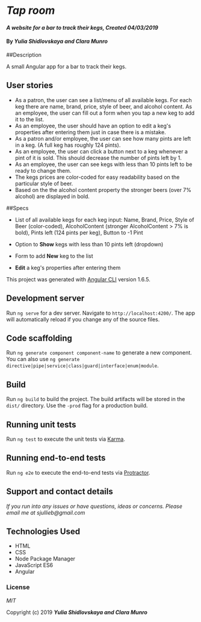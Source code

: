 # _Tap room_

#### _A website for a bar to track their kegs, Created 04/03/2019_

#### By _**Yulia Shidlovskaya and Clara Munro**_

##Description

A small Angular app for a bar to track their kegs.

## User stories

* As a patron, the user can see a list/menu of all available kegs. For each keg there are name, brand, price, style of beer, and alcohol content.
As an employee, the user can fill out a form when you tap a new keg to add it to the list.
* As an employee, the user should have an option to edit a keg's properties after entering them just in case there is a mistake.
* As a patron and/or employee, the user can see how many pints are left in a keg. (A full keg has roughly 124 pints).
* As an employee, the user can click a button next to a keg whenever a pint of it is sold. This should decrease the number of pints left by 1.
* As an employee, the user can see kegs with less than 10 pints left to be ready to change them.
* The kegs prices are color-coded for easy readability based on the particular style of beer.
* Based on the the alcohol content property the stronger beers (over 7% alcohol) are displayed in bold.

##Specs

* List of all available kegs for each keg input: Name, Brand, Price, Style of Beer (color-coded), AlcoholContent (stronger AlcoholContent > 7% is bold), Pints left (124 pints per keg), Button to -1 Pint

* Option to **Show** kegs with less than 10 pints left (dropdown)

* Form to add **New** keg to the list

* **Edit** a keg's properties after entering them


This project was generated with [Angular CLI](https://github.com/angular/angular-cli) version 1.6.5.

## Development server

Run `ng serve` for a dev server. Navigate to `http://localhost:4200/`. The app will automatically reload if you change any of the source files.

## Code scaffolding

Run `ng generate component component-name` to generate a new component. You can also use `ng generate directive|pipe|service|class|guard|interface|enum|module`.

## Build

Run `ng build` to build the project. The build artifacts will be stored in the `dist/` directory. Use the `-prod` flag for a production build.

## Running unit tests

Run `ng test` to execute the unit tests via [Karma](https://karma-runner.github.io).

## Running end-to-end tests

Run `ng e2e` to execute the end-to-end tests via [Protractor](http://www.protractortest.org/).

## Support and contact details

_If you run into any issues or have questions, ideas or concerns. Please email me at sjullieb@gmail.com_

## Technologies Used

* HTML
* CSS
* Node Package Manager
* JavaScript ES6
* Angular

### License

*MIT*

Copyright (c) 2019 **_Yulia Shidlovskaya and Clara Munro_**
